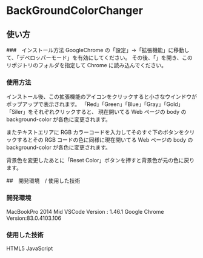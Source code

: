 # BackGroundColorChanger

## 使い方

###　インストール方法
GoogleChrome の「設定」→「拡張機能」に移動して、「デベロッパーモード」を有効にしてください。
その後、「」を開き、このリポジトリのフォルダを指定して Chrome に読み込んでください。

### 使用方法

インストール後、この拡張機能のアイコンをクリックすると小さなウインドウがポップアップで表示されます。
「Red」「Green」「Blue」「Gray」「Gold」「Siler」をそれぞれクリックすると、
現在開いてる Web ページの body の background-color が各色に変更されます。

またテキストエリアに RGB カラーコードを入力してそのすぐ下のボタンをクリックするとその RGB コードの色に同様に現在開いてる Web ページの body の background-color が各色に変更されます。

背景色を変更したあとに「Reset Color」ボタンを押すと背景色が元の色に戻ります。

##　開発環境　/ 使用した技術

### 開発環境

MacBookPro 2014 Mid
VSCode Version : 1.46.1
Google Chrome Version:83.0.4103.106

### 使用した技術

HTML5
JavaScript
